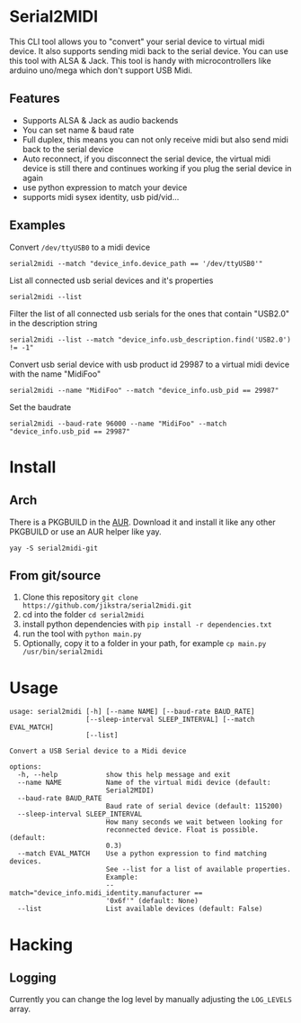 # Serial2MIDI

This CLI tool allows you to "convert" your serial device to virtual midi device. It also supports sending midi back to the serial device.
You can use this tool with ALSA & Jack. This tool is handy with microcontrollers like arduino uno/mega which don't support USB Midi.


## Features

- Supports ALSA & Jack as audio backends
- You can set name & baud rate
- Full duplex, this means you can not only receive midi but also send midi back to the serial device
- Auto reconnect, if you disconnect the serial device, the virtual midi device is still there and continues working if you plug the serial device in again 
- use python expression to match your device
- supports midi sysex identity, usb pid/vid...


## Examples

Convert `/dev/ttyUSB0` to a midi device
```
serial2midi --match "device_info.device_path == '/dev/ttyUSB0'"
```

List all connected usb serial devices and it's properties
```
serial2midi --list
```

Filter the list of all connected usb serials for the ones that contain "USB2.0" in the description string
```
serial2midi --list --match "device_info.usb_description.find('USB2.0') != -1"
```

Convert usb serial device with usb product id 29987 to a virtual midi device with the name "MidiFoo"
```
serial2midi --name "MidiFoo" --match "device_info.usb_pid == 29987"
```

Set the baudrate
```
serial2midi --baud-rate 96000 --name "MidiFoo" --match "device_info.usb_pid == 29987"
```

# Install

## Arch

There is a PKGBUILD in the [AUR](https://aur.archlinux.org/packages/serial2midi-git/). Download it and install it like any other PKGBUILD or use an AUR helper like yay.

`yay -S serial2midi-git`

## From git/source

1. Clone this repository `git clone https://github.com/jikstra/serial2midi.git`
2. cd into the folder `cd serial2midi`
3. install python dependencies with `pip install -r dependencies.txt`
4. run the tool with `python main.py`
5. Optionally, copy it to a folder in your path, for example `cp main.py /usr/bin/serial2midi`

# Usage
```
usage: serial2midi [-h] [--name NAME] [--baud-rate BAUD_RATE]
                   [--sleep-interval SLEEP_INTERVAL] [--match EVAL_MATCH]
                   [--list]

Convert a USB Serial device to a Midi device

options:
  -h, --help            show this help message and exit
  --name NAME           Name of the virtual midi device (default:
                        Serial2MIDI)
  --baud-rate BAUD_RATE
                        Baud rate of serial device (default: 115200)
  --sleep-interval SLEEP_INTERVAL
                        How many seconds we wait between looking for
                        reconnected device. Float is possible. (default:
                        0.3)
  --match EVAL_MATCH    Use a python expression to find matching devices.
                        See --list for a list of available properties.
                        Example:
                        --match="device_info.midi_identity.manufacturer ==
                        '0x6f'" (default: None)
  --list                List available devices (default: False)
```


# Hacking

## Logging

Currently you can change the log level by manually adjusting the `LOG_LEVELS` array. 
